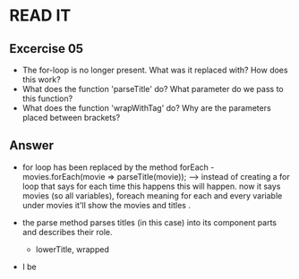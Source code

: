 # READ IT
## Excercise 05
* The for-loop is no longer present. 
  What was it replaced with? How does this work?
* What does the function 'parseTitle' do? 
  What parameter do we pass to this function?
* What does the function 'wrapWithTag' do? 
  Why are the parameters placed between brackets?
  
## Answer
* for loop has been replaced by the method forEach
        - movies.forEach(movie => parseTitle(movie));  --> instead of creating a for loop
  that says for each time this happens this will happen. 
  now it says movies (so all variables), foreach meaning for each and every variable under movies
  it'll show the movies and titles .
  
* the parse method parses titles (in this case) into its component parts and describes
their role. 
  - lowerTitle, wrapped
  
* I be
  
